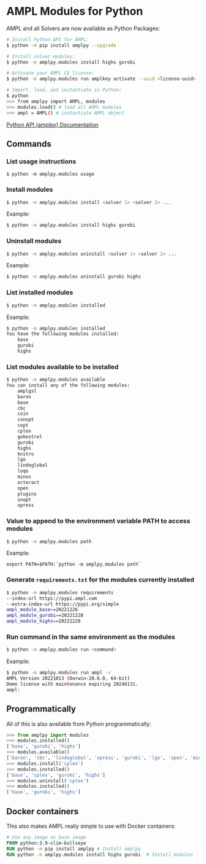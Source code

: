 # AMPL Modules for Python

AMPL and all Solvers are now available as Python Packages:

```bash
# Install Python API for AMPL:
$ python -m pip install amplpy --upgrade

# Install solver modules:
$ python -m amplpy.modules install highs gurobi 

# Activate your AMPL CE license:
$ python -m amplpy.modules run amplkey activate --uuid <license-uuid>

# Import, load, and instantiate in Python:
$ python
>>> from amplpy import AMPL, modules
>>> modules.load() # load all AMPL modules
>>> ampl = AMPL() # instantiate AMPL object
```

[Python API (amplpy) Documentation](https://amplpy.readthedocs.io/)

## Commands

### List usage instructions
```
$ python -m amplpy.modules usage
```

### Install modules
```bash
$ python -m amplpy.modules install <solver 1> <solver 2> ...
```
Example:
```bash
$ python -m amplpy.modules install highs gurobi
```

### Uninstall modules
```bash
$ python -m amplpy.modules uninstall <solver 1> <solver 2> ...
```
Example:
```bash
$ python -m amplpy.modules uninstall gurobi highs
```

### List installed modules
```bash
$ python -m amplpy.modules installed
```
Example:
```bash
$ python -m amplpy.modules installed
You have the following modules installed:
	base
	gurobi
	highs
```

### List modules available to be installed
```bash
$ python -m amplpy.modules available
You can install any of the following modules:
	amplgsl
	baron
	base
	cbc
	coin
	conopt
	copt
	cplex
	gokestrel
	gurobi
	highs
	knitro
	lgo
	lindoglobal
	loqo
	minos
	octeract
	open
	plugins
	snopt
	xpress
```

### Value to append to the environment variable PATH to access modules
```bash
$ python -m amplpy.modules path
```
Example: 
```
export PATH=$PATH:`python -m amplpy.modules path`
```

### Generate `requirements.txt` for the modules currently installed
```bash    
$ python -m amplpy.modules requirements
--index-url https://pypi.ampl.com
--extra-index-url https://pypi.org/simple
ampl_module_base==20221226
ampl_module_gurobi==20221228
ampl_module_highs==20221228
```

### Run command in the same environment as the modules
```bash
$ python -m amplpy.modules run <command>
```
Example:
```bash
$ python -m amplpy.modules run ampl -v
AMPL Version 20221013 (Darwin-20.6.0, 64-bit)
Demo license with maintenance expiring 20240131.
ampl:
```

## Programmatically

All of this is also available from Python programmatically:

```python
>>> from amplpy import modules
>>> modules.installed()
['base', 'gurobi', 'highs']
>>> modules.available()
['baron', 'cbc', 'lindoglobal', 'xpress', 'gurobi', 'lgo', 'open', 'minos', 'octeract', 'copt', 'plugins', 'amplgsl', 'loqo', 'conopt', 'base', 'cplex', 'snopt', 'coin', 'knitro', 'highs', 'gokestrel']
>>> modules.install('cplex')
>>> modules.installed()
['base', 'cplex', 'gurobi', 'highs']
>>> modules.uninstall('cplex')
>>> modules.installed()
['base', 'gurobi', 'highs']
```

## Docker containers

This also makes AMPL really simple to use with Docker containers:

```Dockerfile
# Use any image as base image
FROM python:3.9-slim-bullseye
RUN python -m pip install amplpy # Install amplpy
RUN python -m amplpy.modules install highs gurobi  # Install modules
```